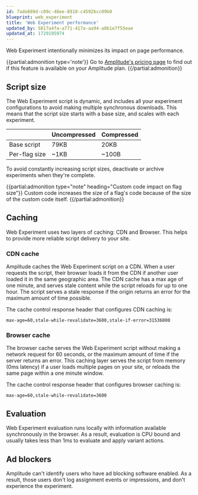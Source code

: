 ```yaml
---
id: 7ade889d-c09c-48ee-8910-c4592bcc09b0
blueprint: web_experiment
title: 'Web Experiment performance'
updated_by: 5817a4fa-a771-417a-aa94-a0b1e7f55eae
updated_at: 1729195974
---
```

Web Experiment intentionally minimizes its impact on page performance.

{{partial:admonition type='note'}}
Go to [Amplitude's pricing page](https://amplitude.com/pricing) to find out if this feature is available on your Amplitude plan.
{{/partial:admonition}}

## Script size

The Web Experiment script is dynamic, and includes all your experiment configurations to avoid making multiple synchronous downloads. This means that the script size starts with a base size, and scales with each experiment.

|               | Uncompressed | Compressed |
| ------------- | ------------ | ---------- |
| Base script   | 79KB         | 20KB       |
| Per-flag size | ~1KB         | ~100B      |

To avoid constantly increasing script sizes, deactivate or archive experiments when they're complete. 

{{partial:admonition type="note" heading="Custom code impact on flag size"}}
Custom code increases the size of a flag's code because of the size of the custom code itself.
{{/partial:admonition}}

## Caching

Web Experiment uses two layers of caching: CDN and Browser. This helps to provide more reliable script delivery to your site.

### CDN cache

Amplitude caches the Web Experiment script on a CDN. When a user requests the script, their browser loads it from the CDN if another user loaded it in the same geographic area. The CDN cache has a max age of one minute, and serves stale content while the script reloads for up to one hour. The script serves a stale response if the origin returns an error for the maximum amount of time possible.

The cache control response header that configures CDN caching is:

`max-age=60,stale-while-revalidate=3600,stale-if-error=31536000`

### Browser cache

The browser cache serves the Web Experiment script without making a network request for 60 seconds, or the maximum amount of time if the server returns an error. This caching layer serves the script from memory (0ms latency) if a user loads multiple pages on your site, or reloads the same page within a one minute window.

The cache control response header that configures browser caching is:

`max-age=60,stale-while-revalidate=3600`

## Evaluation

Web Experiment evaluation runs locally with information available synchronously in the browser. As a result, evaluation is CPU bound and usually takes less than 1ms to evaluate and apply variant actions.

## Ad blockers

Amplitude can't identify users who have ad blocking software enabled. As a result, those users don't log assignment events or impressions, and don't experience the experiment.